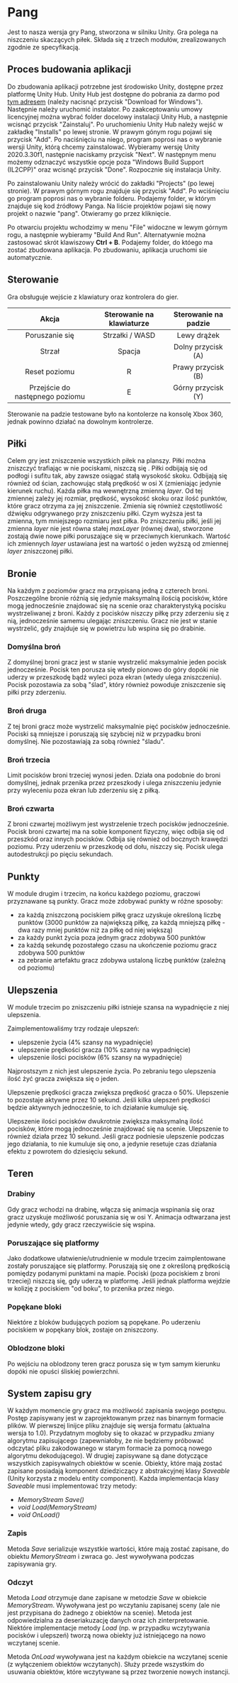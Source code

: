 # Pang

Jest to nasza wersja gry Pang, stworzona w silniku Unity. Gra polega na niszczeniu skaczących piłek. Składa się z trzech modułów, zrealizowanych zgodnie ze specyfikacją.

## Proces budowania aplikacji
Do zbudowania aplikacji potrzebne jest środowisko Unity, dostępne przez platformę Unity Hub. Unity Hub jest dostępne do pobrania za darmo pod [tym adresem](https://unity.com/download) (należy nacisnąć przycisk "Download for Windows"). Następnie należy uruchomić instalator. Po zaakceptowaniu umowy licencyjnej można wybrać folder docelowy instalacji Unity Hub, a następnie wcisnąć przycisk "Zainstaluj". Po uruchomieniu Unity Hub należy wejść w zakładkę "Installs" po lewej stronie. W prawym gónym rogu pojawi się przycisk "Add". Po naciśnięciu na niego, program poprosi nas o wybranie wersji Unity, którą chcemy zainstalować. Wybieramy wersję Unity 2020.3.30f1, następnie naciskamy przycisk "Next". W następnym menu możemy odznaczyć wszystkie opcje poza "Windows Build Support (IL2CPP)" oraz wcisnąć przycisk "Done". Rozpocznie się instalacja Unity.

Po zainstalowaniu Unity należy wrócić do zakładki "Projects" (po lewej stronie). W prawym górnym rogu znajduje się przycisk "Add". Po wciśnięciu go program poprosi nas o wybranie folderu. Podajemy folder, w którym znajduje się kod źródłowy Panga. Na liście projektów pojawi się nowy projekt o nazwie "pang". Otwieramy go przez kliknięcie.

Po otwarciu projektu wchodzimy w menu "File" widoczne w lewym górnym rogu, a następnie wybieramy "Build And Run". Alternatywnie można zastosować skrót klawiszowy **Ctrl + B**. Podajemy folder, do któego ma zostać zbudowana aplikacja. Po zbudowaniu, aplikacja uruchomi sie automatycznie.

## Sterowanie

Gra obsługuje wejście z klawiatury oraz kontrolera do gier.

|              Akcja              | Sterowanie na klawiaturze | Sterowanie na padzie |
|:-------------------------------:|:-------------------------:|:--------------------:|
|          Poruszanie się         |      Strzałki / WASD      |      Lewy drążek     |
|              Strzał             |           Spacja          |  Dolny przycisk (A)  |
|          Reset poziomu          |             R             |  Prawy przycisk (B)  |
| Przejście do następnego poziomu |             E             |  Górny przycisk (Y)  |

Sterowanie na padzie testowane było na kontolerze na konsolę Xbox 360, jednak powinno działać na dowolnym kontrolerze.

## Piłki
Celem gry jest zniszczenie wszystkich piłek na planszy. Piłki można zniszczyć trafiając w nie pociskami, niszczą się . Piłki odbijają się od podłogi i sufitu tak, aby zawsze osiągać stałą wysokość skoku. Odbijają się również od ścian, zachowując stałą prędkość w osi X (zmieniając jedynie kierunek ruchu). Każda piłka ma wewnętrzną zmienną *layer*. Od tej zmiennej zależy jej rozmiar, prędkość, wysokość skoku oraz ilość punktów, które gracz otrzyma za jej zniszczenie. Zmienia się również częstotliwość dźwięku odgrywanego przy zniszczeniu piłki. Czym wyższa jest ta zmienna, tym mniejszego rozmiaru jest piłka. Po zniszczeniu piłki, jeśli jej zmienna *layer* nie jest równa stałej *maxLayer* (równej dwa), stworzone zostają dwie nowe piłki poruszające się w przeciwnych kierunkach. Wartość ich zmiennych *layer* ustawiana jest na wartość o jeden wyższą od zmiennej *layer* zniszczonej piłki.

## Bronie

Na każdym z poziomów gracz ma przypisaną jedną z czterech broni. Poszczególne bronie różnią się jedynie maksymalną ilością pocisków, które mogą jednocześnie znajdować się na scenie oraz charakterystyką pocisku wystrzeliwanej z broni. Każdy z pocisków niszczy piłkę przy zderzeniu się z nią, jednocześnie samemu ulegając zniszczeniu. Gracz nie jest w stanie wystrzelić, gdy znajduje się w powietrzu lub wspina się po drabinie.

### Domyślna broń  
Z domyślnej broni gracz jest w stanie wystrzelić maksymalnie jeden pocisk jednocześnie. Pocisk ten porusza się wtedy pionowo do góry dopóki nie uderzy w przeszkodę bądź wyleci poza ekran (wtedy ulega zniszczeniu). Pocisk pozostawia za sobą "ślad", który również powoduje zniszczenie się piłki przy zderzeniu.

### Broń druga
Z tej broni gracz może wystrzelić maksymalnie pięć pocisków jednocześnie. Pociski są mniejsze i poruszają się szybciej niż w przypadku broni domyślnej. Nie pozostawiają za sobą również "śladu".

### Broń trzecia
Limit pocisków broni trzeciej wynosi jeden. Działa ona podobnie do broni domyślnej, jednak przenika przez przeszkody i ulega zniszczeniu jedynie przy wyleceniu poza ekran lub zderzeniu się z piłką.

### Broń czwarta
Z broni czwartej możliwym jest wystrzelenie trzech pocisków jednocześnie. Pocisk broni czwartej ma na sobie komponent fizyczny, więc odbija się od przeszkód oraz innych pocisków. Odbija się również od bocznych krawędzi poziomu. Przy uderzeniu w przeszkodę od dołu, niszczy się. Pocisk ulega autodestrukcji po pięciu sekundach.

## Punkty
W module drugim i trzecim, na końcu każdego poziomu, graczowi przyznawane są punkty. Gracz może zdobywać punkty w różne sposoby:
 - za każdą zniszczoną pociskiem piłkę gracz uzyskuje określoną liczbę punktów (3000 punktów za największą piłkę, za każdą mniejszą piłkę - dwa razy mniej punktów niż za piłkę od niej większą)
 - za każdy punkt życia poza jednym gracz zdobywa 500 punktów
 - za każdą sekundę pozostałego czasu na ukończenie poziomu gracz zdobywa 500 punktów
 - za zebranie artefaktu gracz zdobywa ustaloną liczbę punktów (zależną od poziomu)

## Ulepszenia

W module trzecim po zniszczeniu piłki istnieje szansa na wypadnięcie z niej ulepszenia.

Zaimplementowaliśmy trzy rodzaje ulepszeń:
 - ulepszenie życia (4% szansy na wypadnięcie)
 - ulepszenie prędkości gracza (10% szansy na wypadnięcie)
 - ulepszenie ilości pocisków (6% szansy na wypadnięcie)

Najprostszym z nich jest ulepszenie życia. Po zebraniu tego ulepszenia ilość żyć gracza zwiększa się o jeden.

Ulepszenie prędkości gracza zwiększa prędkość gracza o 50%. Ulepszenie to pozostaje aktywne przez 10 sekund. Jeśli kilka ulepszeń prędkości będzie aktywnych jednocześnie, to ich działanie kumuluje się.

Ulepszenie ilości pocisków dwukrotnie zwiększa maksymalną ilość pocisków, które mogą jednocześnie znajdować się na scenie. Ulepszenie to również działa przez 10 sekund. Jeśli gracz podniesie ulepszenie podczas jego działania, to nie kumuluje się ono, a jedynie resetuje czas działania efektu z powrotem do dziesięciu sekund.

## Teren

### Drabiny
Gdy gracz wchodzi na drabinę, włącza się animacja wspinania się oraz gracz uzyskuje możliwość poruszania się w osi Y. Animacja odtwarzana jest jedynie wtedy, gdy gracz rzeczywiście się wspina.

### Poruszające się platformy
Jako dodatkowe ułatwienie/utrudnienie w module trzecim zaimplentowane zostały poruszające się platformy. Poruszają się one z określoną prędkością pomiędzy podanymi punktami na mapie. Pociski (poza pociskiem z broni trzeciej) niszczą się, gdy uderzą w platformę. Jeśli jednak platforma wejdzie w kolizję z pociskiem "od boku", to przenika przez niego.

### Popękane bloki
Niektóre z bloków budujących poziom są popękane. Po uderzeniu pociskiem w popękany blok, zostaje on zniszczony.

### Oblodzone bloki
Po wejściu na oblodzony teren gracz porusza się w tym samym kierunku dopóki nie opuści śliskiej powierzchni.

## System zapisu gry

W każdym momencie gry gracz ma możliwość zapisania swojego postępu. Postęp zapisywany jest w zaprojektowanym przez nas binarnym formacie plików. W pierwszej linijce pliku znajduje się wersja formatu (aktualna wersja to 1.0). Przydatnym mogłoby się to okazać w przypadku zmiany algorytmu zapisującego (zapewniałoby, że nie będziemy próbować odczytać pliku zakodowanego w starym formacie za pomocą nowego algorytmu dekodującego). W drugiej zapisywane są dane dotyczące wszystkich zapisywalnych obiektów w scenie. Obiekty, które mają zostać zapisane posiadają komponent dziedziczący z abstrakcyjnej klasy *Saveable* (Unity korzysta z modelu entity component). Każda implementacja klasy *Saveable* musi implementować trzy metody:

 - *MemoryStream Save()*
 - *void Load(MemoryStream)*
 - *void OnLoad()*

### Zapis

Metoda *Save* serializuje wszystkie wartości, które mają zostać zapisane, do obiektu *MemoryStream* i zwraca go. Jest wywoływana podczas zapisywania gry.

### Odczyt

Metoda *Load* otrzymuje dane zapisane w metodzie *Save* w obiekcie *MemoryStream*. Wywoływana jest po wczytaniu zapisanej sceny (ale nie jest przypisana do żadnego z obiektów na scenie). Metoda jest odpowiedzialna za deseriakuzację danych oraz ich zinterpretowanie. Niektóre implementacje metody *Load* (np. w przypadku wczytywania pocisków i ulepszeń) tworzą nowa obiekty już istniejącego na nowo wczytanej scenie.

Metoda *OnLoad* wywoływana jest na każdym obiekcie na wczytanej scenie (z wyłączeniem obiektów wczytanych). Służy przede wszystkim do usuwania obiektów, które wczytywane są przez tworzenie nowych instancji.